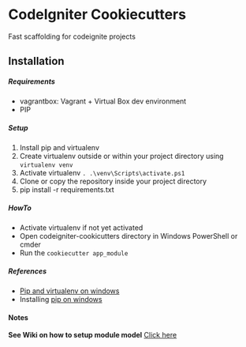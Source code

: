 # CodeIgniter Cookiecutters
Fast scaffolding for codeignite projects

## Installation
##### Requirements
- vagrantbox: Vagrant + Virtual Box dev environment
- PIP

##### Setup
1. Install pip and virtualenv
2. Create virtualenv outside or within your project directory using `virtualenv venv` 
3. Activate virtualenv `. .\venv\Scripts\activate.ps1`
4.	Clone or copy the repository inside your project directory
5. pip install -r requirements.txt

##### HowTo
- Activate virtualenv if not yet activated
- Open codeigniter-cookicutters directory in Windows PowerShell or cmder
- Run the `cookiecutter app_module`

##### References
- [Pip and virtualenv on windows](https://programwithus.com/learn-to-code/Pip-and-virtualenv-on-Windows/)
- Installing [pip on windows](https://www.liquidweb.com/kb/install-pip-windows/)

#### Notes
**See __Wiki__ on how to setup module model** [Click here](https://gitlab.com/pdp-projects/codeigniter-cookiecutters/-/wikis/Model-fields-setup)